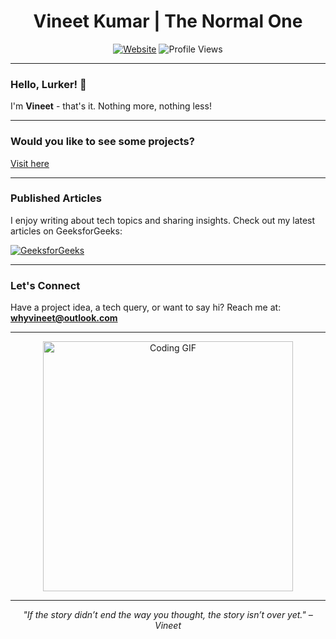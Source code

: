<div align="center">
    <h1>Vineet Kumar | The Normal One</h1>
</div>

<div align="center">

[![Website](https://img.shields.io/badge/Website-whyvineet.xyz-E4405F?style=for-the-badge&logo=google-chrome&logoColor=white)](https://whyvineet.xyz)
<img src="https://komarev.com/ghpvc/?username=whyvineet&color=blueviolet&style=for-the-badge" alt="Profile Views">

</div>

---

### Hello, Lurker! 👋

I'm **Vineet** - that's it. Nothing more, nothing less!

---

### Would you like to see some projects?

[Visit here](https://github.com/whyvineet?tab=repositories)

---

### Published Articles

I enjoy writing about tech topics and sharing insights. Check out my latest articles on GeeksforGeeks:

[![GeeksforGeeks](https://img.shields.io/badge/GeeksforGeeks-2F8D46?style=for-the-badge&logo=geeksforgeeks&logoColor=white)](https://www.geeksforgeeks.org/user/whyvineet/contributions/)

---

### Let's Connect

Have a project idea, a tech query, or want to say hi? Reach me at: **[whyvineet@outlook.com](mailto:whyvineet@outlook.com)**

---

<div align="center">
  <img src="https://media.giphy.com/media/QTfX9Ejfra3ZmNxh6B/giphy.gif" width="400" alt="Coding GIF">
</div>

---

<p align="center">
  <em>"If the story didn’t end the way you thought, the story isn’t over yet." – Vineet</em>
</p>

